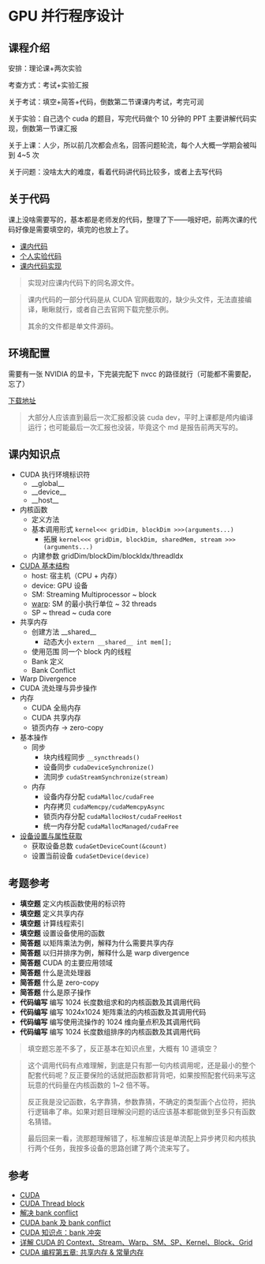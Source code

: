 # GPU 并行程序设计

## 课程介绍

安排：理论课+两次实验

考查方式：考试+实验汇报

关于考试：填空+简答+代码，倒数第二节课课内考试，考完可润

关于实验：自己选个 cuda 的题目，写完代码做个 10 分钟的 PPT 主要讲解代码实现，倒数第一节课汇报

关于上课：人少，所以前几次都会点名，回答问题轮流，每个人大概一学期会被叫到 4~5 次

关于问题：没啥太大的难度，看着代码讲代码比较多，或者上去写代码

## 关于代码

课上没啥需要写的，基本都是老师发的代码，整理了下——哦好吧，前两次课的代码好像是需要填空的，填完的也放上了。

- [课内代码](./sample)
- [个人实验代码](./expr)
- [课内代码实现](./impl)

> 实现对应课内代码下的同名源文件。

> 课内代码的一部分代码是从 CUDA 官网截取的，缺少头文件，无法直接编译，瞅瞅就行，或者自己去官网下载完整示例。
>
> 其余的文件都是单文件源码。

## 环境配置

需要有一张 NVIDIA 的显卡，下完装完配下 nvcc 的路径就行（可能都不需要配，忘了）

[下载地址](https://developer.nvidia.com/cuda-downloads)

> 大部分人应该直到最后一次汇报都没装 cuda dev，平时上课都是颅内编译运行；也可能最后一次汇报也没装，毕竟这个 md 是报告前两天写的。

## 课内知识点

- CUDA 执行环境标识符
  - \_\_global__
  - \_\_device__
  - \_\_host__
- 内核函数
  - 定义方法
  - 基本调用形式 `kernel<<< gridDim, blockDim >>>(arguments...)`
    - 拓展 `kernel<<< gridDim, blockDim, sharedMem, stream >>>(arguments...)`
  - 内建参数 gridDim/blockDim/blockIdx/threadIdx
- [CUDA 基本结构](https://en.wikipedia.org/wiki/CUDA#Ontology)
  - host: 宿主机（CPU + 内存）
  - device: GPU 设备
  - SM: Streaming Multiprocessor ~ block
  - [warp](https://en.wikipedia.org/wiki/Thread_block_(CUDA_programming)#Warps): SM 的最小执行单位 ~ 32 threads
  - SP ~ thread ~ cuda core
- 共享内存
  - 创建方法 \_\_shared__
    - 动态大小 `extern __shared__ int mem[];`
  - 使用范围 同一个 block 内的线程
  - Bank 定义
  - Bank Conflict
- Warp Divergence
- CUDA 流处理与异步操作
- 内存
  - CUDA 全局内存
  - CUDA 共享内存
  - 锁页内存 -> zero-copy
- 基本操作
  - 同步
    - 块内线程同步 `__syncthreads()`
    - 设备同步 `cudaDeviceSynchronize()`
    - 流同步 `cudaStreamSynchronize(stream)`
  - 内存
    - 设备内存分配 `cudaMalloc/cudaFree`
    - 内存拷贝 `cudaMemcpy/cudaMemcpyAsync`
    - 锁页内存分配 `cudaMallocHost/cudaFreeHost`
    - 统一内存分配 `cudaMallocManaged/cudaFree`
- [设备设置与属性获取](https://docs.nvidia.com/cuda/cuda-runtime-api/group__CUDART__DEVICE.html)
  - 获取设备总数 `cudaGetDeviceCount(&count)`
  - 设置当前设备 `cudaSetDevice(device)`

## 考题参考

- **填空题** 定义内核函数使用的标识符
- **填空题** 定义共享内存
- **填空题** 计算线程索引
- **填空题** 设置设备使用的函数
- **简答题** 以矩阵乘法为例，解释为什么需要共享内存
- **简答题** 以归并排序为例，解释什么是 warp divergence
- **简答题** CUDA 的主要应用领域
- **简答题** 什么是流处理器
- **简答题** 什么是 zero-copy
- **简答题** 什么是原子操作
- **代码编写** 编写 1024 长度数组求和的内核函数及其调用代码
- **代码编写** 编写 1024x1024 矩阵乘法的内核函数及其调用代码
- **代码编写** 编写使用流操作的 1024 维向量点积及其调用代码
- **代码编写** 编写 1024 长度数组排序的内核函数及其调用代码

> 填空题忘差不多了，反正基本在知识点里，大概有 10 道填空？

> 这个调用代码有点难理解，到底是只有那一句内核调用呢，还是最小的整个配套代码呢？反正要保险的话就把函数都背背吧，如果按照配套代码来写这玩意的代码量在内核函数的 1~2 倍不等。
>
> 反正我是没记函数，名字靠猜，参数靠猜，不确定的类型画个占位符，把执行逻辑串了串。如果对题目理解没问题的话应该基本都能做到至多只有函数名猜错。
>
> 最后回来一看，流那题理解错了，标准解应该是单流配上异步拷贝和内核执行两个任务，我按多设备的思路创建了两个流来写了。

## 参考

- [CUDA](https://en.wikipedia.org/wiki/CUDA)
- [CUDA Thread block](https://en.wikipedia.org/wiki/Thread_block_(CUDA_programming))
- [解决 bank conflict](https://github.com/PaddleJitLab/CUDATutorial/blob/develop/docs/09_optimize_reduce/02_bank_conflict/README.md)
- [CUDA bank 及 bank conflict](https://blog.csdn.net/weixin_42730667/article/details/106171382)
- [CUDA 知识点：bank 冲突](http://www.zh0ngtian.tech/posts/96744e8c.html)
- [详解 CUDA 的 Context、Stream、Warp、SM、SP、Kernel、Block、Grid](https://zhuanlan.zhihu.com/p/266633373)
- [CUDA 编程第五章: 共享内存 & 常量内存](https://blog.csdn.net/qq_42683011/article/details/113820683)
